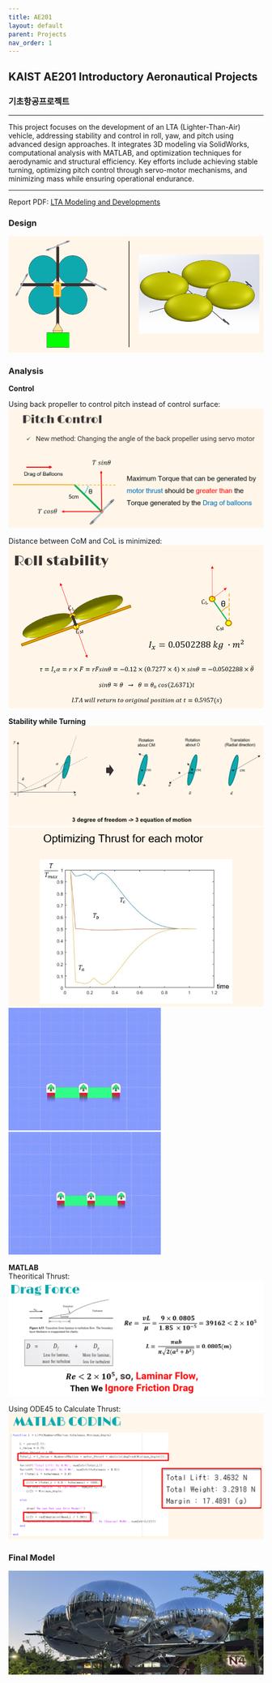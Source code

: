 ```yaml
---
title: AE201
layout: default
parent: Projects
nav_order: 1
---
```


## KAIST AE201 Introductory Aeronautical Projects  
### 기초항공프로젝트  
---

This project focuses on the development of an LTA (Lighter-Than-Air) vehicle, addressing stability and control in roll, yaw, and pitch using advanced design approaches. It integrates 3D modeling via SolidWorks, computational analysis with MATLAB, and optimization techniques for aerodynamic and structural efficiency. Key efforts include achieving stable turning, optimizing pitch control through servo-motor mechanisms, and minimizing mass while ensuring operational endurance.  

---
Report PDF: [LTA Modeling and Developments](https://github.com/seoyoonkims/seoyoonkims.github.io/blob/main/docs/pdf/AE201_Term_Project.pdf)  


### Design
![1](../images/AE201/scatch.png)

### Analysis

**Control**  

Using back propeller to control pitch instead of control surface:  
![control](../images/AE201/control.png)

Distance between CoM and CoL is minimized:  
![roll](../images/AE201/roll.png)

**Stability while Turning**  
![4](../images/AE201/4.png)
![5](../images/AE201/5.png)
![GIF](../images/AE201/GIF1.gif)
![GIF](../images/AE201/GIF2.gif)

**MATLAB**  
Theoritical Thrust:  
![thrust](../images/AE201/drag.png)

Using ODE45 to Calculate Thrust:  
![MATLAB](../images/AE201/MATLAB.png)


### Final Model  
![3](../images/AE201/6.jpg)
